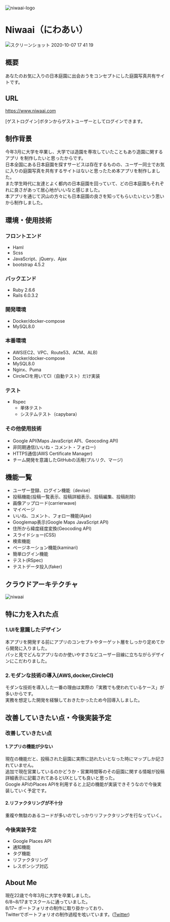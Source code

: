 ![niwaai-logo](https://user-images.githubusercontent.com/56289802/94241696-ebb18380-ff4f-11ea-86f6-fbcc9a4f2ba4.png)
# Niwaai（にわあい）
![スクリーンショット 2020-10-07 17 41 19](https://user-images.githubusercontent.com/56289802/95308106-6b324180-08c4-11eb-9f44-1a44559dd5f3.png)
## 概要
あなたのお気に入りの日本庭園に出会おうをコンセプトにした庭園写真共有サイトです。
## URL
https://www.niwaai.com

[ゲストログイン]ボタンからゲストユーザーとしてログインできます。
## 制作背景
今年3月に大学を卒業し、大学では造園を専攻していたこともあり造園に関するアプリ
を制作したいと思ったからです。<br>
日本全国にある日本庭園を探すサービスは存在するものの、ユーザー同士でお気に入りの庭園写真を共有するサイトはないと思ったため本アプリを制作しました。<br>
また学生時代に友達とよく都内の日本庭園を回っていて、どの日本庭園もそれぞれに良さがあって居心地がいいなと感じました。<br>
本アプリを通じて沢山の方々にも日本庭園の良さを知ってもらいたいという思いから制作しました。
## 環境・使用技術
### フロントエンド
  - Haml
  - Scss
  - JavaScript、jQuery、Ajax
  - bootstrap 4.5.2
### バックエンド
  - Ruby 2.6.6
  - Rails 6.0.3.2
### 開発環境
  - Docker/docker-compose
  - MySQL8.0
### 本番環境
  - AWS(EC2、VPC、Route53、ACM、ALB)
  - Docker/docker-compose
  - MySQL8.0
  - Nginx、Puma
  - CircleCIを用いてCI（自動テスト）だけ実装
### テスト
  - Rspec
    - 単体テスト
    - システムテスト（capybara）
### その他使用技術
  - Google API(Maps JavaScript API、Geocoding API)
  - 非同期通信(いいね・コメント・フォロー)
  - HTTPS通信(AWS Certificate Manager)
  - チーム開発を意識したGitHubの活用(プルリク、マージ)
## 機能一覧
- ユーザー登録、ログイン機能（devise）
- 投稿機能(投稿一覧表示、投稿詳細表示、投稿編集、投稿削除)
- 画像アップロード(carrierwave)
- マイページ
- いいね、コメント、フォロー機能(Ajax)
- Googlemap表示(Google Maps JavaScript API)
- 住所から緯度経度変換(Geocoding API)
- スライドショー(CSS)
- 検索機能
- ページネーション機能(kaminari)
- 簡単ログイン機能
- テスト(RSpec)
- テストデータ投入(faker)
## クラウドアーキテクチャ
![niwaai](https://user-images.githubusercontent.com/56289802/94265657-dfd7b880-ff73-11ea-951e-76f576c33d35.jpg)
## 特に力を入れた点
### 1.UIを意識したデザイン
本アプリを開発する前にアプリのコンセプトやターゲット層をしっかり定めてから開発に入りました。<br>
パッと見でどんなアプリなのか使いやすさなどユーザー目線に立ちながらデザインにこだわりました。
### 2.モダンな技術の導入(AWS,docker,CircleCI)
モダンな技術を導入した一番の理由は実際の「実務でも使われているケース」が多いからです。<br>
実務を想定した開発を経験しておきたかったため今回導入しました。
## 改善していきたい点・今後実装予定
### 改善していきたい点
#### 1.アプリの機能が少ない
現在の機能だと、投稿された庭園に実際に訪れたいとなった時にマップしか記されていません。<br>
追加で現在営業しているのかどうか・営業時間等のその庭園に関する情報が投稿詳細表示に記載されてあるとUXとしても良いと思った。<br>
Google APIのPlaces APIを利用すると上記の機能が実装できそうなので今後実装していく予定です。
#### 2.リファクタリングが不十分
重複や無駄のあるコードが多いのでしっかりリファクタリングを行なっていく。
### 今後実装予定
- Google Places API
- 通知機能
- タグ機能
- リファクタリング
- レスポンシブ対応
## About Me
現在22歳で今年3月に大学を卒業しました。<br>
6/8~8/17までスクールに通っていました。<br>
8/17~ ポートフォリオの制作に取り掛かっており、<br>
Twitterでポートフォリオの制作過程を呟いています。([Twitter](https://twitter.com/arfaben__5816))